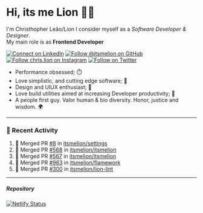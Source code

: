 # Hi, its me Lion 👋🦁

I'm Christhopher Leão/Lion
I consider myself as a _Software Developer & Designer_.<br/>My main role is as <b>Frontend Developer</b>
<br />

[![Connect on LinkedIn](https://img.shields.io/badge/--linkedin?label=LinkedIn&logo=LinkedIn&style=social)](https://www.linkedin.com/in/chrislion)
[![Follow @itsmelion on GitHub](https://img.shields.io/github/followers/itsmelion?label=follow%20%40itsmeLion&style=social)](https://github.com/itsmelion)
[![Follow chris.lion on Instagram](https://img.shields.io/badge/--instagram?label=@chris.lion&logo=Instagram&style=social)](https://instagram.com/chris.lion)
[![Follow on Twitter](https://img.shields.io/badge/--twitter?label=@ChrisLion_me&logo=Twitter&style=social)](https://twitter.com/chrislion_me)

- Performance obsessed; ⏱️
- Love simplistic, and cutting edge software; 📆
- Design and UIUX enthusiast; 🎨
- Love build utilities aimed at increasing Developer productivity; 🧰
- A people first guy. Valor human & bio diversity. Honor, justice and wisdom. 🌍

---
### 📰 Recent Activity

<!--START_SECTION:activity-->
1. 🎉 Merged PR [#8](https://github.com/itsmelion/settings/pull/8) in [itsmelion/settings](https://github.com/itsmelion/settings)
2. 🎉 Merged PR [#568](https://github.com/itsmelion/itsmelion/pull/568) in [itsmelion/itsmelion](https://github.com/itsmelion/itsmelion)
3. 🎉 Merged PR [#567](https://github.com/itsmelion/itsmelion/pull/567) in [itsmelion/itsmelion](https://github.com/itsmelion/itsmelion)
4. 🎉 Merged PR [#963](https://github.com/itsmelion/flamework/pull/963) in [itsmelion/flamework](https://github.com/itsmelion/flamework)
5. 🎉 Merged PR [#300](https://github.com/itsmelion/lion-lint/pull/300) in [itsmelion/lion-lint](https://github.com/itsmelion/lion-lint)
<!--END_SECTION:activity-->

___

##### Repository
[![Netlify Status](https://api.netlify.com/api/v1/badges/9e2e6136-1ab9-42fc-8d4e-188512d5d841/deploy-status)](https://app.netlify.com/sites/lion-portfolio/deploys)
